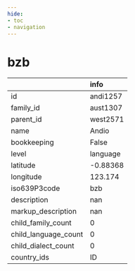 ```yaml
---
hide:
- toc
- navigation
---
```

# bzb
|                      | info     |
|:---------------------|:---------|
| id                   | andi1257 |
| family_id            | aust1307 |
| parent_id            | west2571 |
| name                 | Andio    |
| bookkeeping          | False    |
| level                | language |
| latitude             | -0.88368 |
| longitude            | 123.174  |
| iso639P3code         | bzb      |
| description          | nan      |
| markup_description   | nan      |
| child_family_count   | 0        |
| child_language_count | 0        |
| child_dialect_count  | 0        |
| country_ids          | ID       |